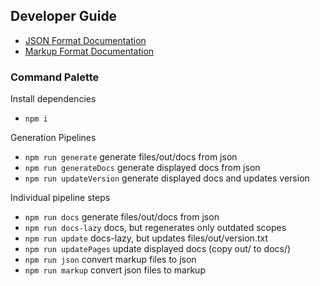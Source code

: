 ## Developer Guide

- [JSON Format Documentation](json/README.md)
- [Markup Format Documentation](markup/README.md)

### Command Palette

Install dependencies
- `npm i` 

Generation Pipelines
- `npm run generate` generate files/out/docs from json
- `npm run generateDocs` generate displayed docs from json
- `npm run updateVersion` generate displayed docs and updates version

Individual pipeline steps
- `npm run docs` generate files/out/docs from json
- `npm run docs-lazy` docs, but regenerates only outdated scopes
- `npm run update` docs-lazy, but updates files/out/version.txt
- `npm run updatePages` update displayed docs (copy out/ to docs/)
- `npm run json` convert markup files to json
- `npm run markup` convert json files to markup
